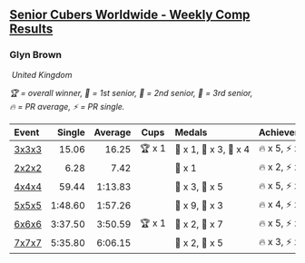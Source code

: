 <style>table {white-space: nowrap;}</style>
<link rel="stylesheet" type="text/css" href="/scw-comp/css/flags.css" />

## [Senior Cubers Worldwide - Weekly Comp Results](/scw-comp/results/)
### Glyn Brown

<i class="flag flag-GB" />&nbsp;United Kingdom

<span style="white-space: nowrap;">🏆 = overall winner</span>, <span style="white-space: nowrap;">🥇 = 1st senior</span>, <span style="white-space: nowrap;">🥈 = 2nd senior</span>, <span style="white-space: nowrap;">🥉 = 3rd senior</span>, <span style="white-space: nowrap;">🔥 = PR average</span>, <span style="white-space: nowrap;">⚡ = PR single</span>.

| Event | Single | Average | Cups | Medals | Achievements|
| :-- | --: | --: | :--: | :-- | :-- |
| [3x3x3](333.md) | 15.06 | 16.25 | 🏆 x 1 | 🥇 x 1, 🥈 x 3, 🥉 x 4 | 🔥 x 5, ⚡ x 8 |
| [2x2x2](222.md) | 6.28 | 7.42 |  | 🥈 x 1 | 🔥 x 2, ⚡ x 2 |
| [4x4x4](444.md) | 59.44 | 1:13.83 |  | 🥈 x 3, 🥉 x 5 | 🔥 x 5, ⚡ x 4 |
| [5x5x5](555.md) | 1:48.60 | 1:57.26 |  | 🥈 x 9, 🥉 x 3 | 🔥 x 4, ⚡ x 4 |
| [6x6x6](666.md) | 3:37.50 | 3:50.59 | 🏆 x 1 | 🥇 x 2, 🥈 x 7 | 🔥 x 5, ⚡ x 4 |
| [7x7x7](777.md) | 5:35.80 | 6:06.15 |  | 🥇 x 2, 🥈 x 5 | 🔥 x 3, ⚡ x 4 |

<!-- Global site tag (gtag.js) - Google Analytics -->
<script async src="https://www.googletagmanager.com/gtag/js?id=UA-86348435-3"></script>
<script>window.dataLayer = window.dataLayer || []; function gtag() {dataLayer.push(arguments);} gtag('js', new Date()); gtag('config', 'UA-86348435-3');</script>
